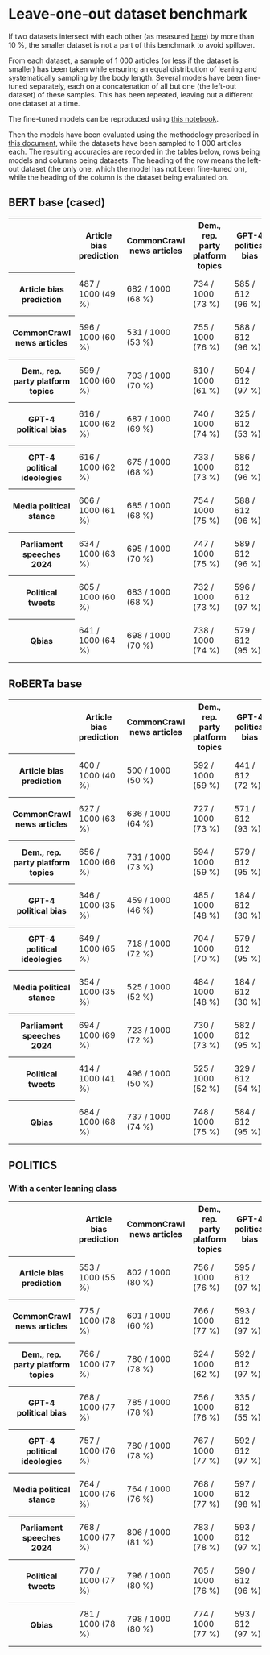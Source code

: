 # Leave-one-out dataset benchmark

If two datasets intersect with each other (as measured [here](/analysis/dataset_intersection)) by more than 10 %, the
smaller dataset is not a part of this benchmark to avoid spillover.

From each dataset, a sample of 1 000 articles (or less if the dataset is smaller) has been taken while ensuring an equal
distribution of leaning and systematically sampling by the body length. Several models have been fine-tuned separately,
each on a concatenation of all but one (the left-out dataset) of these samples. This has been repeated, leaving out a
different one dataset at a time.

The fine-tuned models can be reproduced using [this notebook](notebook.ipynb).

Then the models have been evaluated using the methodology prescribed in [this document](../../model_evaluation), while
the datasets have been sampled to 1 000 articles each. The resulting accuracies are recorded in the tables below, rows
being models and columns being datasets. The heading of the row means the left-out dataset (the only one, which the
model has not been fine-tuned on), while the heading of the column is the dataset being evaluated on.

## BERT base (cased)

<table>
<tr>
    <th></th>
    <th>Article bias prediction</th>
    <th>CommonCrawl news articles</th>
    <th>Dem., rep. party platform topics</th>
    <th>GPT-4 political bias</th>
    <th>GPT-4 political ideologies</th>
    <th>Media political stance</th>
    <th>Parliament speeches 2024</th>
    <th>Political tweets</th>
    <th>Qbias</th>
</tr>
<tr>
    <th>Article bias prediction</th>
    <td>487 / 1000 (49 %)</td>
    <td>682 / 1000 (68 %)</td>
    <td>734 / 1000 (73 %)</td>
    <td>585 / 612 (96 %)</td>
    <td>974 / 1000 (97 %)</td>
    <td>781 / 1000 (78 %)</td>
    <td>678 / 1000 (68 %)</td>
    <td>693 / 1000 (69 %)</td>
    <td>456 / 1000 (46 %)</td>
</tr>
<tr>
    <th>CommonCrawl news articles</th>
    <td>596 / 1000 (60 %)</td>
    <td>531 / 1000 (53 %)</td>
    <td>755 / 1000 (76 %)</td>
    <td>588 / 612 (96 %)</td>
    <td>974 / 1000 (97 %)</td>
    <td>781 / 1000 (78 %)</td>
    <td>660 / 1000 (66 %)</td>
    <td>687 / 1000 (69 %)</td>
    <td>472 / 1000 (47 %)</td>
</tr>
<tr>
    <th>Dem., rep. party platform topics</th>
    <td>599 / 1000 (60 %)</td>
    <td>703 / 1000 (70 %)</td>
    <td>610 / 1000 (61 %)</td>
    <td>594 / 612 (97 %)</td>
    <td>979 / 1000 (98 %)</td>
    <td>765 / 1000 (76 %)</td>
    <td>684 / 1000 (68 %)</td>
    <td>709 / 1000 (71 %)</td>
    <td>482 / 1000 (48 %)</td>
</tr>
<tr>
    <th>GPT-4 political bias</th>
    <td>616 / 1000 (62 %)</td>
    <td>687 / 1000 (69 %)</td>
    <td>740 / 1000 (74 %)</td>
    <td>325 / 612 (53 %)</td>
    <td>971 / 1000 (97 %)</td>
    <td>758 / 1000 (76 %)</td>
    <td>705 / 1000 (70 %)</td>
    <td>697 / 1000 (70 %)</td>
    <td>459 / 1000 (46 %)</td>
</tr>
<tr>
    <th>GPT-4 political ideologies</th>
    <td>616 / 1000 (62 %)</td>
    <td>675 / 1000 (68 %)</td>
    <td>733 / 1000 (73 %)</td>
    <td>586 / 612 (96 %)</td>
    <td>748 / 1000 (75 %)</td>
    <td>783 / 1000 (78 %)</td>
    <td>687 / 1000 (69 %)</td>
    <td>662 / 1000 (66 %)</td>
    <td>470 / 1000 (47 %)</td>
</tr>
<tr>
    <th>Media political stance</th>
    <td>606 / 1000 (61 %)</td>
    <td>685 / 1000 (68 %)</td>
    <td>754 / 1000 (75 %)</td>
    <td>588 / 612 (96 %)</td>
    <td>979 / 1000 (98 %)</td>
    <td>466 / 1000 (47 %)</td>
    <td>677 / 1000 (68 %)</td>
    <td>709 / 1000 (71 %)</td>
    <td>475 / 1000 (48 %)</td>
</tr>
<tr>
    <th>Parliament speeches 2024</th>
    <td>634 / 1000 (63 %)</td>
    <td>695 / 1000 (70 %)</td>
    <td>747 / 1000 (75 %)</td>
    <td>589 / 612 (96 %)</td>
    <td>980 / 1000 (98 %)</td>
    <td>808 / 1000 (81 %)</td>
    <td>445 / 1000 (44 %)</td>
    <td>708 / 1000 (71 %)</td>
    <td>469 / 1000 (47 %)</td>
</tr>
<tr>
    <th>Political tweets</th>
    <td>605 / 1000 (60 %)</td>
    <td>683 / 1000 (68 %)</td>
    <td>732 / 1000 (73 %)</td>
    <td>596 / 612 (97 %)</td>
    <td>975 / 1000 (98 %)</td>
    <td>773 / 1000 (77 %)</td>
    <td>675 / 1000 (68 %)</td>
    <td>565 / 1000 (56 %)</td>
    <td>466 / 1000 (47 %)</td>
</tr>
<tr>
    <th>Qbias</th>
    <td>641 / 1000 (64 %)</td>
    <td>698 / 1000 (70 %)</td>
    <td>738 / 1000 (74 %)</td>
    <td>579 / 612 (95 %)</td>
    <td>976 / 1000 (98 %)</td>
    <td>792 / 1000 (79 %)</td>
    <td>667 / 1000 (67 %)</td>
    <td>696 / 1000 (70 %)</td>
    <td>478 / 1000 (48 %)</td>
</tr>
</table>

## RoBERTa base

<table>
<tr>
    <th></th>
    <th>Article bias prediction</th>
    <th>CommonCrawl news articles</th>
    <th>Dem., rep. party platform topics</th>
    <th>GPT-4 political bias</th>
    <th>GPT-4 political ideologies</th>
    <th>Media political stance</th>
    <th>Parliament speeches 2024</th>
    <th>Political tweets</th>
    <th>Qbias</th>
</tr>
<tr>
    <th>Article bias prediction</th>
    <td>400 / 1000 (40 %)</td>
    <td>500 / 1000 (50 %)</td>
    <td>592 / 1000 (59 %)</td>
    <td>441 / 612 (72 %)</td>
    <td>893 / 1000 (89 %)</td>
    <td>614 / 1000 (61 %)</td>
    <td>585 / 1000 (58 %)</td>
    <td>580 / 1000 (58 %)</td>
    <td>345 / 1000 (34 %)</td>
</tr>
<tr>
    <th>CommonCrawl news articles</th>
    <td>627 / 1000 (63 %)</td>
    <td>636 / 1000 (64 %)</td>
    <td>727 / 1000 (73 %)</td>
    <td>571 / 612 (93 %)</td>
    <td>971 / 1000 (97 %)</td>
    <td>852 / 1000 (85 %)</td>
    <td>678 / 1000 (68 %)</td>
    <td>715 / 1000 (72 %)</td>
    <td>462 / 1000 (46 %)</td>
</tr>
<tr>
    <th>Dem., rep. party platform topics</th>
    <td>656 / 1000 (66 %)</td>
    <td>731 / 1000 (73 %)</td>
    <td>594 / 1000 (59 %)</td>
    <td>579 / 612 (95 %)</td>
    <td>967 / 1000 (97 %)</td>
    <td>839 / 1000 (84 %)</td>
    <td>701 / 1000 (70 %)</td>
    <td>696 / 1000 (70 %)</td>
    <td>482 / 1000 (48 %)</td>
</tr>
<tr>
    <th>GPT-4 political bias</th>
    <td>346 / 1000 (35 %)</td>
    <td>459 / 1000 (46 %)</td>
    <td>485 / 1000 (48 %)</td>
    <td>184 / 612 (30 %)</td>
    <td>506 / 1000 (51 %)</td>
    <td>570 / 1000 (57 %)</td>
    <td>486 / 1000 (49 %)</td>
    <td>537 / 1000 (54 %)</td>
    <td>365 / 1000 (36 %)</td>
</tr>
<tr>
    <th>GPT-4 political ideologies</th>
    <td>649 / 1000 (65 %)</td>
    <td>718 / 1000 (72 %)</td>
    <td>704 / 1000 (70 %)</td>
    <td>579 / 612 (95 %)</td>
    <td>809 / 1000 (81 %)</td>
    <td>812 / 1000 (81 %)</td>
    <td>653 / 1000 (65 %)</td>
    <td>678 / 1000 (68 %)</td>
    <td>459 / 1000 (46 %)</td>
</tr>
<tr>
    <th>Media political stance</th>
    <td>354 / 1000 (35 %)</td>
    <td>525 / 1000 (52 %)</td>
    <td>484 / 1000 (48 %)</td>
    <td>184 / 612 (30 %)</td>
    <td>506 / 1000 (51 %)</td>
    <td>607 / 1000 (61 %)</td>
    <td>487 / 1000 (49 %)</td>
    <td>530 / 1000 (53 %)</td>
    <td>474 / 1000 (47 %)</td>
</tr>
<tr>
    <th>Parliament speeches 2024</th>
    <td>694 / 1000 (69 %)</td>
    <td>723 / 1000 (72 %)</td>
    <td>730 / 1000 (73 %)</td>
    <td>582 / 612 (95 %)</td>
    <td>979 / 1000 (98 %)</td>
    <td>847 / 1000 (85 %)</td>
    <td>463 / 1000 (46 %)</td>
    <td>712 / 1000 (71 %)</td>
    <td>488 / 1000 (49 %)</td>
</tr>
<tr>
    <th>Political tweets</th>
    <td>414 / 1000 (41 %)</td>
    <td>496 / 1000 (50 %)</td>
    <td>525 / 1000 (52 %)</td>
    <td>329 / 612 (54 %)</td>
    <td>494 / 1000 (49 %)</td>
    <td>424 / 1000 (42 %)</td>
    <td>516 / 1000 (52 %)</td>
    <td>420 / 1000 (42 %)</td>
    <td>348 / 1000 (35 %)</td>
</tr>
<tr>
    <th>Qbias</th>
    <td>684 / 1000 (68 %)</td>
    <td>737 / 1000 (74 %)</td>
    <td>748 / 1000 (75 %)</td>
    <td>584 / 612 (95 %)</td>
    <td>972 / 1000 (97 %)</td>
    <td>841 / 1000 (84 %)</td>
    <td>702 / 1000 (70 %)</td>
    <td>719 / 1000 (72 %)</td>
    <td>450 / 1000 (45 %)</td>
</tr>
</table>

## POLITICS

### With a center leaning class

<table>
<tr>
    <th></th>
    <th>Article bias prediction</th>
    <th>CommonCrawl news articles</th>
    <th>Dem., rep. party platform topics</th>
    <th>GPT-4 political bias</th>
    <th>GPT-4 political ideologies</th>
    <th>Media political stance</th>
    <th>Parliament speeches 2024</th>
    <th>Political tweets</th>
    <th>Qbias</th>
</tr>
<tr>
    <th>Article bias prediction</th>
    <td>553 / 1000 (55 %)</td>
    <td>802 / 1000 (80 %)</td>
    <td>756 / 1000 (76 %)</td>
    <td>595 / 612 (97 %)</td>
    <td>981 / 1000 (98 %)</td>
    <td>878 / 1000 (88 %)</td>
    <td>736 / 1000 (74 %)</td>
    <td>749 / 1000 (75 %)</td>
    <td>554 / 1000 (55 %)</td>
</tr>
<tr>
    <th>CommonCrawl news articles</th>
    <td>775 / 1000 (78 %)</td>
    <td>601 / 1000 (60 %)</td>
    <td>766 / 1000 (77 %)</td>
    <td>593 / 612 (97 %)</td>
    <td>981 / 1000 (98 %)</td>
    <td>895 / 1000 (90 %)</td>
    <td>737 / 1000 (74 %)</td>
    <td>747 / 1000 (75 %)</td>
    <td>561 / 1000 (56 %)</td>
</tr>
<tr>
    <th>Dem., rep. party platform topics</th>
    <td>766 / 1000 (77 %)</td>
    <td>780 / 1000 (78 %)</td>
    <td>624 / 1000 (62 %)</td>
    <td>592 / 612 (97 %)</td>
    <td>983 / 1000 (98 %)</td>
    <td>881 / 1000 (88 %)</td>
    <td>729 / 1000 (73 %)</td>
    <td>751 / 1000 (75 %)</td>
    <td>556 / 1000 (56 %)</td>
</tr>
<tr>
    <th>GPT-4 political bias</th>
    <td>768 / 1000 (77 %)</td>
    <td>785 / 1000 (78 %)</td>
    <td>756 / 1000 (76 %)</td>
    <td>335 / 612 (55 %)</td>
    <td>972 / 1000 (97 %)</td>
    <td>875 / 1000 (88 %)</td>
    <td>742 / 1000 (74 %)</td>
    <td>747 / 1000 (75 %)</td>
    <td>572 / 1000 (57 %)</td>
</tr>
<tr>
    <th>GPT-4 political ideologies</th>
    <td>757 / 1000 (76 %)</td>
    <td>780 / 1000 (78 %)</td>
    <td>767 / 1000 (77 %)</td>
    <td>592 / 612 (97 %)</td>
    <td>852 / 1000 (85 %)</td>
    <td>885 / 1000 (88 %)</td>
    <td>729 / 1000 (73 %)</td>
    <td>757 / 1000 (76 %)</td>
    <td>560 / 1000 (56 %)</td>
</tr>
<tr>
    <th>Media political stance</th>
    <td>764 / 1000 (76 %)</td>
    <td>764 / 1000 (76 %)</td>
    <td>768 / 1000 (77 %)</td>
    <td>597 / 612 (98 %)</td>
    <td>977 / 1000 (98 %)</td>
    <td>616 / 1000 (62 %)</td>
    <td>733 / 1000 (73 %)</td>
    <td>752 / 1000 (75 %)</td>
    <td>547 / 1000 (55 %)</td>
</tr>
<tr>
    <th>Parliament speeches 2024</th>
    <td>768 / 1000 (77 %)</td>
    <td>806 / 1000 (81 %)</td>
    <td>783 / 1000 (78 %)</td>
    <td>593 / 612 (97 %)</td>
    <td>981 / 1000 (98 %)</td>
    <td>885 / 1000 (88 %)</td>
    <td>463 / 1000 (46 %)</td>
    <td>752 / 1000 (75 %)</td>
    <td>567 / 1000 (57 %)</td>
</tr>
<tr>
    <th>Political tweets</th>
    <td>770 / 1000 (77 %)</td>
    <td>796 / 1000 (80 %)</td>
    <td>765 / 1000 (76 %)</td>
    <td>590 / 612 (96 %)</td>
    <td>973 / 1000 (97 %)</td>
    <td>884 / 1000 (88 %)</td>
    <td>744 / 1000 (74 %)</td>
    <td>626 / 1000 (63 %)</td>
    <td>555 / 1000 (56 %)</td>
</tr>
<tr>
    <th>Qbias</th>
    <td>781 / 1000 (78 %)</td>
    <td>798 / 1000 (80 %)</td>
    <td>774 / 1000 (77 %)</td>
    <td>593 / 612 (97 %)</td>
    <td>975 / 1000 (98 %)</td>
    <td>891 / 1000 (89 %)</td>
    <td>738 / 1000 (74 %)</td>
    <td>767 / 1000 (77 %)</td>
    <td>508 / 1000 (51 %)</td>
</tr>
</table>
